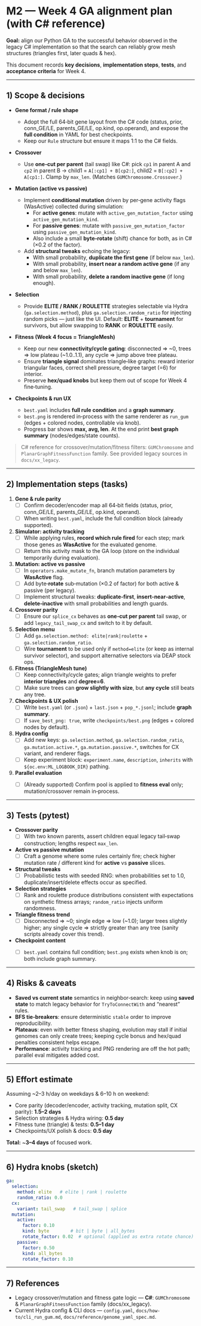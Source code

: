 # M2 — Week 4 GA alignment plan (with C# reference)

**Goal:** align our Python GA to the successful behavior observed in the legacy C# implementation so that the search can reliably grow mesh structures (triangles first, later quads & hex).

This document records **key decisions**, **implementation steps**, **tests**, and **acceptance criteria** for Week 4.

---

## 1) Scope & decisions

- **Gene format / rule shape**
  - Adopt the full 64‑bit gene layout from the C# code (status, prior, conn\_GE/LE, parents\_GE/LE, op.kind, op.operand), and expose the **full condition** in YAML for best checkpoints.
  - Keep our `Rule` structure but ensure it maps 1:1 to the C# fields.

- **Crossover**
  - Use **one‑cut per parent** (tail swap) like C#: pick `cp1` in parent A and `cp2` in parent B → child1 = `A[:cp1] + B[cp2:]`, child2 = `B[:cp2] + A[cp1:]`. Clamp by `max_len`. (Matches `GUMChromosome.Crossover`.)

- **Mutation (active vs passive)**
  - Implement **conditional mutation** driven by per‑gene activity flags (WasActive) collected during simulation:
    - For **active genes**: mutate with `active_gen_mutation_factor` using `active_gen_mutation_kind`.
    - For **passive genes**: mutate with `passive_gen_mutation_factor` using `passive_gen_mutation_kind`.
    - Also include a small **byte‑rotate** (shift) chance for both, as in C# (×0.2 of the factor).
  - Add **structural tweaks** echoing the legacy:
    - With small probability, **duplicate the first gene** (if below `max_len`).
    - With small probability, **insert near a random active gene** (if any and below `max_len`).
    - With small probability, **delete a random inactive gene** (if long enough).

- **Selection**
  - Provide **ELITE / RANK / ROULETTE** strategies selectable via Hydra (`ga.selection.method`), plus `ga.selection.random_ratio` for injecting random picks — just like the UI. Default: **ELITE** + **tournament** for survivors, but allow swapping to **RANK** or **ROULETTE** easily.

- **Fitness (Week 4 focus = TriangleMesh)**
  - Keep our new **connectivity/cycle gating**: disconnected ⇒ ~0, trees ⇒ low plateau (~1.0..1.1), any cycle ⇒ jump above tree plateau.
  - Ensure **triangle signal** dominates triangle‑like graphs: reward interior triangular faces, correct shell pressure, degree target (=6) for interior.
  - Preserve **hex/quad knobs** but keep them out of scope for Week 4 fine‑tuning.

- **Checkpoints & run UX**
  - `best.yaml` includes **full rule condition** and a **graph summary**.
  - `best.png` is rendered in‑process with the same renderer as `run_gum` (edges + colored nodes, controllable via knob).
  - Progress bar shows **max, avg, len**. At the end print **best graph summary** (nodes/edges/state counts).


> C# reference for crossover/mutation/fitness filters: `GUMChromosome` and `PlanarGraphFitnessFunction` family. See provided legacy sources in `docs/xx_legacy`.


---

## 2) Implementation steps (tasks)

1. **Gene & rule parity**
   - [ ] Confirm decoder/encoder map all 64‑bit fields (status, prior, conn\_GE/LE, parents\_GE/LE, op.kind, operand).
   - [ ] When writing `best.yaml`, include the full condition block (already supported).

2. **Simulator: activity tracking**
   - [ ] While applying rules, **record which rule fired** for each step; mark those genes as **WasActive** for the evaluated genome.
   - [ ] Return this activity mask to the GA loop (store on the individual temporarily during evaluation).

3. **Mutation: active vs passive**
   - [ ] In `operators.make_mutate_fn`, branch mutation parameters by **WasActive** flag.
   - [ ] Add byte‑**rotate** sub‑mutation (×0.2 of factor) for both active & passive (per legacy).
   - [ ] Implement structural tweaks: **duplicate‑first**, **insert‑near‑active**, **delete‑inactive** with small probabilities and length guards.

4. **Crossover parity**
   - [ ] Ensure our `splice_cx` behaves as **one‑cut per parent** tail swap, or add `legacy_tail_swap_cx` and switch to it by default.

5. **Selection menu**
   - [ ] Add `ga.selection.method: elite|rank|roulette` + `ga.selection.random_ratio`.
   - [ ] Wire **tournament** to be used only if `method=elite` (or keep as internal survivor selector), and support alternative selectors via DEAP stock ops.

6. **Fitness (TriangleMesh tune)**
   - [ ] Keep connectivity/cycle gates; align triangle weights to prefer **interior triangles** and **degree=6**.
   - [ ] Make sure trees can **grow slightly with size**, but **any cycle** still beats any tree.

7. **Checkpoints & UX polish**
   - [ ] Write `best.yaml` (or `.json`) + `last.json` + `pop_*.jsonl`; include **graph summary**.
   - [ ] If `save_best_png: true`, write `checkpoints/best.png` (edges + colored nodes by default).

8. **Hydra config**
   - [ ] Add new keys: `ga.selection.method`, `ga.selection.random_ratio`, `ga.mutation.active.*`, `ga.mutation.passive.*`, switches for CX variant, and renderer flags.
   - [ ] Keep experiment block: `experiment.name`, `description`, `inherits` with `${oc.env:ML_LOGBOOK_DIR}` pathing.

9. **Parallel evaluation**
   - [ ] (Already supported) Confirm pool is applied to **fitness eval** only; mutation/crossover remain in‑process.


---

## 3) Tests (pytest)

- **Crossover parity**
  - [ ] With two known parents, assert children equal legacy tail‑swap construction; lengths respect `max_len`.
- **Active vs passive mutation**
  - [ ] Craft a genome where some rules certainly fire; check higher mutation rate / different kind for **active** vs **passive** slices.
- **Structural tweaks**
  - [ ] Probabilistic tests with seeded RNG: when probabilities set to 1.0, duplicate/insert/delete effects occur as specified.
- **Selection strategies**
  - [ ] Rank and roulette produce distributions consistent with expectations on synthetic fitness arrays; `random_ratio` injects uniform randomness.
- **Triangle fitness trend**
  - [ ] Disconnected ⇒ ~0; single edge ⇒ low (~1.0); larger trees slightly higher; any single cycle ⇒ strictly greater than any tree (sanity scripts already cover this trend).
- **Checkpoint content**
  - [ ] `best.yaml` contains full condition; `best.png` exists when knob is on; both include graph summary.


---

## 4) Risks & caveats

- **Saved vs current state** semantics in neighbor‑search: keep using **saved state** to match legacy behavior for `TryToConnectWith` and “nearest” rules.
- **BFS tie‑breakers**: ensure deterministic `stable` order to improve reproducibility.
- **Plateaus**: even with better fitness shaping, evolution may stall if initial genomes can only create trees; keeping cycle bonus and hex/quad penalties consistent helps escape.
- **Performance**: activity tracking and PNG rendering are off the hot path; parallel eval mitigates added cost.


---

## 5) Effort estimate

Assuming ~2–3 h/day on weekdays & 6–10 h on weekend:

- Core parity (decoder/encoder, activity tracking, mutation split, CX parity): **1.5–2 days**
- Selection strategies & Hydra wiring: **0.5 day**
- Fitness tune (triangle) & tests: **0.5–1 day**
- Checkpoints/UX polish & docs: **0.5 day**

**Total:** ~**3–4 days** of focused work.

---

## 6) Hydra knobs (sketch)

```yaml
ga:
  selection:
    method: elite   # elite | rank | roulette
    random_ratio: 0.0
  cx:
    variant: tail_swap   # tail_swap | splice
  mutation:
    active:
      factor: 0.10
      kind: byte        # bit | byte | all_bytes
      rotate_factor: 0.02  # optional (applied as extra rotate chance)
    passive:
      factor: 0.50
      kind: all_bytes
      rotate_factor: 0.10
```

---

## 7) References

- Legacy crossover/mutation and fitness gate logic — **C#**: `GUMChromosome` & `PlanarGraphFitnessFunction` family (docs/xx_legacy).  
- Current Hydra config & CLI docs — `config.yaml`, `docs/how-to/cli_run_gum.md`, `docs/reference/genome_yaml_spec.md`.
